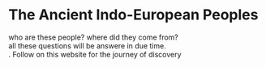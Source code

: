 <!DOCTYPE html>
<html>
  <h1>The Ancient Indo-European Peoples</h1>
  <p> who are these people? where did they come from? 
  <br>all these questions will be answere in due time. <br>. Follow on this website for the journey of discovery</p>
</html>
  
